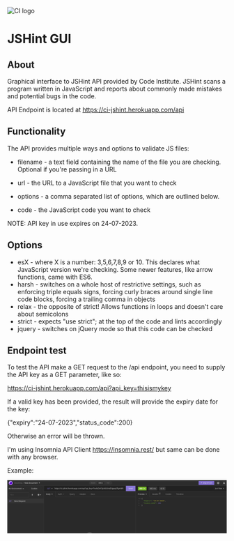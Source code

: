 ![CI logo](https://codeinstitute.s3.amazonaws.com/fullstack/ci_logo_small.png)

# JSHint GUI

## About
 
Graphical interface to JSHint API provided by Code Institute.
JSHint scans a program written in JavaScript and reports about commonly made mistakes and potential bugs in the code.

API Endpoint is located at https://ci-jshint.herokuapp.com/api

## Functionality
The API provides multiple ways and options to validate JS files:


* filename - a text field containing the name of the file you are checking. Optional if you're passing in a URL

* url - the URL to a JavaScript file that you want to check

* options - a comma separated list of options, which are outlined below.

* code - the JavaScript code you want to check

NOTE: API key in use expires on 24-07-2023.

## Options
* esX - where X is a number: 3,5,6,7,8,9 or 10. This declares what JavaScript version we're checking. Some newer features, like arrow functions, came with ES6.
* harsh - switches on a whole host of restrictive settings, such as enforcing triple equals signs, forcing curly braces around single line code blocks, forcing a trailing comma in objects
* relax - the opposite of strict! Allows functions in loops and doesn't care about semicolons
* strict - expects "use strict"; at the top of the code and lints accordingly
* jquery - switches on jQuery mode so that this code can be checked

## Endpoint test
To test the API make a GET request to the /api endpoint, you need to supply the API key as a GET parameter, like so:

https://ci-jshint.herokuapp.com/api?api_key=thisismykey

If a valid key has been provided, the result will provide the expiry date for the key:

{"expiry":"24-07-2023","status_code":200}

Otherwise an error will be thrown.

I'm using Insomnia API Client https://insomnia.rest/ but same can be done with any browser.

Example:

![ScreenShot](assets/screenshots/insomnia-test.png)